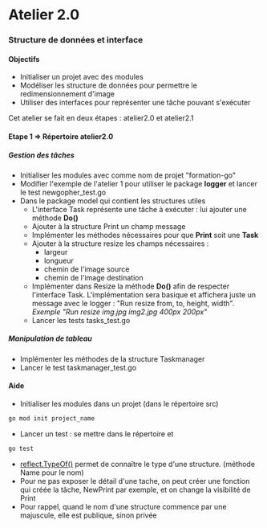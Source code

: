 # Atelier 2.0
### Structure de données et interface

#### Objectifs

* Initialiser un projet avec des modules
* Modéliser les structure de données pour permettre le redimensionnement d'image
* Utiliser des interfaces pour représenter une tâche pouvant s'exécuter

Cet atelier se fait en deux étapes : atelier2.0 et atelier2.1

#### Etape 1 => Répertoire atelier2.0

##### Gestion des tâches

* Initialiser les modules avec comme nom de projet "formation-go"
* Modifier l'exemple de l'atelier 1 pour utiliser le package **logger** et lancer le test newgopher_test.go
* Dans le package model qui contient les structures utiles
  * L'interface Task représente une tâche à exécuter : lui ajouter une méthode **Do()**
  * Ajouter à la structure Print un champ message
  * Implémenter les méthodes nécessaires pour que **Print** soit une **Task**
  * Ajouter à la structure resize les champs nécessaires : 
    * largeur
    * longueur
    * chemin de l'image source
    * chemin de l'image destination
  * Implémenter dans Resize la méthode **Do()** afin de respecter l'interface Task.
  L'implémentation sera basique et affichera juste un message avec le logger :  "Run resize from, to, height, width". 
  _Exemple "Run resize img.jpg img2.jpg 400px 200px"_
  * Lancer les tests tasks_test.go

##### Manipulation de tableau
* Implémenter les méthodes de la structure Taskmanager
* Lancer le test taskmanager_test.go

#### Aide
* Initialiser les modules dans un projet (dans le répertoire src)
```bash
go mod init project_name 
```
* Lancer un test : se mettre dans le répertoire et 
 ```bash
 go test
 ```

* [reflect.TypeOf()](https://pkg.go.dev/reflect#TypeOf) permet de connaître le type d'une structure. (méthode Name pour le nom)
* Pour ne pas exposer le détail d'une tache, on peut créer une fonction qui créée la tâche, NewPrint par exemple, et on change la visibilité de Print
* Pour rappel, quand le nom d'une structure commence par une majuscule, elle est publique, sinon privée